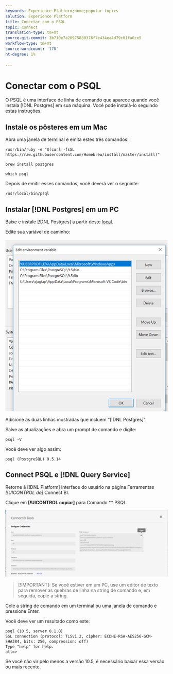 ```yaml
---
keywords: Experience Platform;home;popular topics
solution: Experience Platform
title: Conectar com o PSQL
topic: connect
translation-type: tm+mt
source-git-commit: 3b710e7a20975880376f7e434ea4d79c01fa0ce5
workflow-type: tm+mt
source-wordcount: '170'
ht-degree: 1%

---
```



# Conectar com o PSQL

O PSQL é uma interface de linha de comando que aparece quando você instala [!DNL Postgres] em sua máquina. Você pode instalá-lo seguindo estas instruções.

## Instale os pôsteres em um Mac

Abra uma janela de terminal e emita estes três comandos:

```shell
/usr/bin/ruby -e "$(curl -fsSL https://raw.githubusercontent.com/Homebrew/install/master/install)"
```

```shell
brew install postgres
```

```shell
which psql
```

Depois de emitir esses comandos, você deverá ver o seguinte:

```shell
/usr/local/bin/psql
```

## Instalar [!DNL Postgres] em um PC

Baixe e instale [!DNL Postgres] a partir deste [local](https://www.postgresql.org/download/windows/).

Edite sua variável de caminho:

![Imagem](../images/clients/psql/path.png)

Adicione as duas linhas mostradas que incluem &quot;[!DNL Postgres]&quot;.

Salve as atualizações e abra um prompt de comando e digite:

```shell
psql -V
```

Você deve ver algo assim:

```shell
psql (PostgreSQL) 9.5.14
```

## Connect PSQL e [!DNL Query Service]

Retorne à [!DNL Platform] interface do usuário na página Ferramentas *[!UICONTROL do]* Connect BI.

Clique em **[!UICONTROL copiar]** para Comando ** PSQL.

![Imagem](../images/clients/psql/connect-bi.png)

>[!IMPORTANT]: Se você estiver em um PC, use um editor de texto para remover as quebras de linha na string de comando e, em seguida, copie a string.

Cole a string de comando em um terminal ou uma janela de comando e pressione Enter.

Você deve ver um resultado como este:

```shell
psql (10.5, server 0.1.0)
SSL connection (protocol: TLSv1.2, cipher: ECDHE-RSA-AES256-GCM-SHA384, bits: 256, compression: off)
Type "help" for help.
all=>
```

Se você não vir pelo menos a versão 10.5, é necessário baixar essa versão ou mais recente.